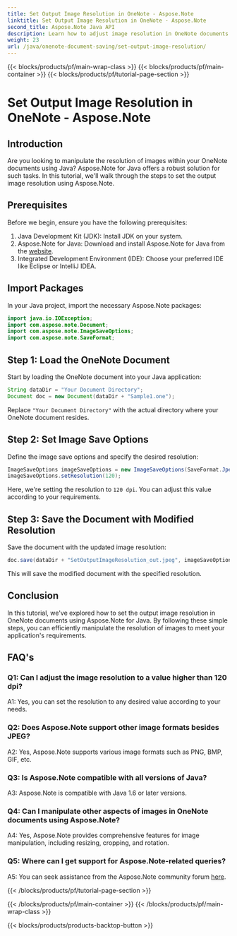 ```yaml
---
title: Set Output Image Resolution in OneNote - Aspose.Note
linktitle: Set Output Image Resolution in OneNote - Aspose.Note
second_title: Aspose.Note Java API
description: Learn how to adjust image resolution in OneNote documents using Aspose.Note for Java. Follow our step-by-step guide for easy implementation
weight: 23
url: /java/onenote-document-saving/set-output-image-resolution/
---
```


{{< blocks/products/pf/main-wrap-class >}}
{{< blocks/products/pf/main-container >}}
{{< blocks/products/pf/tutorial-page-section >}}

# Set Output Image Resolution in OneNote - Aspose.Note

## Introduction

Are you looking to manipulate the resolution of images within your OneNote documents using Java? Aspose.Note for Java offers a robust solution for such tasks. In this tutorial, we'll walk through the steps to set the output image resolution using Aspose.Note.

## Prerequisites

Before we begin, ensure you have the following prerequisites:

1. Java Development Kit (JDK): Install JDK on your system.
2. Aspose.Note for Java: Download and install Aspose.Note for Java from the [website](https://releases.aspose.com/note/java/).
3. Integrated Development Environment (IDE): Choose your preferred IDE like Eclipse or IntelliJ IDEA.

## Import Packages

In your Java project, import the necessary Aspose.Note packages:

```java
import java.io.IOException;
import com.aspose.note.Document;
import com.aspose.note.ImageSaveOptions;
import com.aspose.note.SaveFormat;
```

## Step 1: Load the OneNote Document

Start by loading the OneNote document into your Java application:

```java
String dataDir = "Your Document Directory";
Document doc = new Document(dataDir + "Sample1.one");
```

Replace `"Your Document Directory"` with the actual directory where your OneNote document resides.

## Step 2: Set Image Save Options

Define the image save options and specify the desired resolution:

```java
ImageSaveOptions imageSaveOptions = new ImageSaveOptions(SaveFormat.Jpeg);
imageSaveOptions.setResolution(120);
```

Here, we're setting the resolution to `120 dpi`. You can adjust this value according to your requirements.

## Step 3: Save the Document with Modified Resolution

Save the document with the updated image resolution:

```java
doc.save(dataDir + "SetOutputImageResolution_out.jpeg", imageSaveOptions);
```

This will save the modified document with the specified resolution.

## Conclusion

In this tutorial, we've explored how to set the output image resolution in OneNote documents using Aspose.Note for Java. By following these simple steps, you can efficiently manipulate the resolution of images to meet your application's requirements.


## FAQ's

### Q1: Can I adjust the image resolution to a value higher than 120 dpi?

A1: Yes, you can set the resolution to any desired value according to your needs.

### Q2: Does Aspose.Note support other image formats besides JPEG?

A2: Yes, Aspose.Note supports various image formats such as PNG, BMP, GIF, etc.

### Q3: Is Aspose.Note compatible with all versions of Java?

A3: Aspose.Note is compatible with Java 1.6 or later versions.

### Q4: Can I manipulate other aspects of images in OneNote documents using Aspose.Note?

A4: Yes, Aspose.Note provides comprehensive features for image manipulation, including resizing, cropping, and rotation.

### Q5: Where can I get support for Aspose.Note-related queries?

A5: You can seek assistance from the Aspose.Note community forum [here](https://forum.aspose.com/c/note/28).

{{< /blocks/products/pf/tutorial-page-section >}}

{{< /blocks/products/pf/main-container >}}
{{< /blocks/products/pf/main-wrap-class >}}

{{< blocks/products/products-backtop-button >}}

